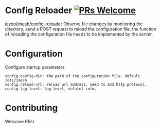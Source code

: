 # Config Reloader [![PRs Welcome](https://img.shields.io/badge/PRs-welcome-brightgreen.svg?style=flat-square)](http://makeapullrequest.com)
[icyxp/imesh/config-reloader](https://github.com/icyxp/imesh/config-reloader) Observe file changes by monitoring the directory, send a POST request to reload the configuration file. the function of reloading the configuration file needs to be implemented by the server. 

# Configuration  
Configure startup parameters
```
config.config-dir: the path of the configuration file. default /etc/imesh
config.reload-url: reload url address, need to add http protocol.
config.log-level: log level, defatul info.
```

# Contributing
Welcome PRs!

